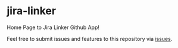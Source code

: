 # jira-linker

Home Page to Jira Linker Github App!

Feel free to submit issues and features to this repository via [issues](https://github.com/allcentury/jira-linker/issues).

